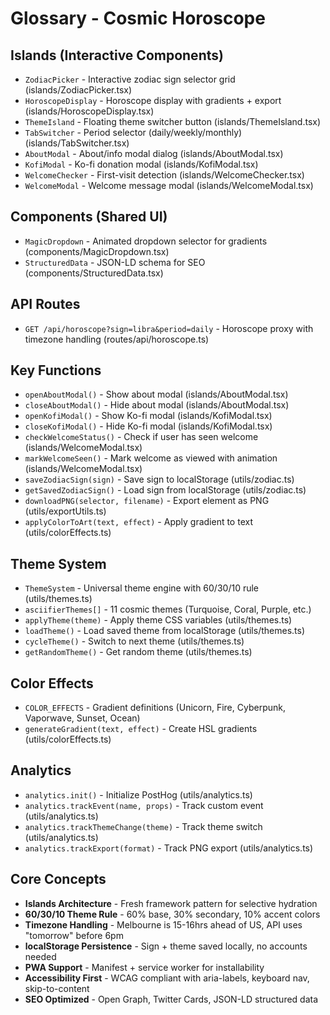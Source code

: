 # Glossary - Cosmic Horoscope

## Islands (Interactive Components)

- `ZodiacPicker` - Interactive zodiac sign selector grid
  (islands/ZodiacPicker.tsx)
- `HoroscopeDisplay` - Horoscope display with gradients + export
  (islands/HoroscopeDisplay.tsx)
- `ThemeIsland` - Floating theme switcher button (islands/ThemeIsland.tsx)
- `TabSwitcher` - Period selector (daily/weekly/monthly)
  (islands/TabSwitcher.tsx)
- `AboutModal` - About/info modal dialog (islands/AboutModal.tsx)
- `KofiModal` - Ko-fi donation modal (islands/KofiModal.tsx)
- `WelcomeChecker` - First-visit detection (islands/WelcomeChecker.tsx)
- `WelcomeModal` - Welcome message modal (islands/WelcomeModal.tsx)

## Components (Shared UI)

- `MagicDropdown` - Animated dropdown selector for gradients
  (components/MagicDropdown.tsx)
- `StructuredData` - JSON-LD schema for SEO (components/StructuredData.tsx)

## API Routes

- `GET /api/horoscope?sign=libra&period=daily` - Horoscope proxy with timezone
  handling (routes/api/horoscope.ts)

## Key Functions

- `openAboutModal()` - Show about modal (islands/AboutModal.tsx)
- `closeAboutModal()` - Hide about modal (islands/AboutModal.tsx)
- `openKofiModal()` - Show Ko-fi modal (islands/KofiModal.tsx)
- `closeKofiModal()` - Hide Ko-fi modal (islands/KofiModal.tsx)
- `checkWelcomeStatus()` - Check if user has seen welcome
  (islands/WelcomeModal.tsx)
- `markWelcomeSeen()` - Mark welcome as viewed with animation
  (islands/WelcomeModal.tsx)
- `saveZodiacSign(sign)` - Save sign to localStorage (utils/zodiac.ts)
- `getSavedZodiacSign()` - Load sign from localStorage (utils/zodiac.ts)
- `downloadPNG(selector, filename)` - Export element as PNG
  (utils/exportUtils.ts)
- `applyColorToArt(text, effect)` - Apply gradient to text
  (utils/colorEffects.ts)

## Theme System

- `ThemeSystem` - Universal theme engine with 60/30/10 rule (utils/themes.ts)
- `asciifierThemes[]` - 11 cosmic themes (Turquoise, Coral, Purple, etc.)
- `applyTheme(theme)` - Apply theme CSS variables (utils/themes.ts)
- `loadTheme()` - Load saved theme from localStorage (utils/themes.ts)
- `cycleTheme()` - Switch to next theme (utils/themes.ts)
- `getRandomTheme()` - Get random theme (utils/themes.ts)

## Color Effects

- `COLOR_EFFECTS` - Gradient definitions (Unicorn, Fire, Cyberpunk, Vaporwave,
  Sunset, Ocean)
- `generateGradient(text, effect)` - Create HSL gradients
  (utils/colorEffects.ts)

## Analytics

- `analytics.init()` - Initialize PostHog (utils/analytics.ts)
- `analytics.trackEvent(name, props)` - Track custom event (utils/analytics.ts)
- `analytics.trackThemeChange(theme)` - Track theme switch (utils/analytics.ts)
- `analytics.trackExport(format)` - Track PNG export (utils/analytics.ts)

## Core Concepts

- **Islands Architecture** - Fresh framework pattern for selective hydration
- **60/30/10 Theme Rule** - 60% base, 30% secondary, 10% accent colors
- **Timezone Handling** - Melbourne is 15-16hrs ahead of US, API uses "tomorrow"
  before 6pm
- **localStorage Persistence** - Sign + theme saved locally, no accounts needed
- **PWA Support** - Manifest + service worker for installability
- **Accessibility First** - WCAG compliant with aria-labels, keyboard nav,
  skip-to-content
- **SEO Optimized** - Open Graph, Twitter Cards, JSON-LD structured data

